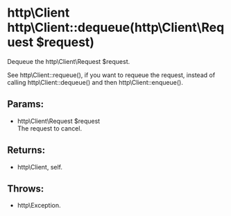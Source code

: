 # http\Client http\Client::dequeue(http\Client\Request $request)

Dequeue the http\Client\Request $request.

See http\Client::requeue(), if you want to requeue the request, instead of calling http\Client::dequeue() and then http\Client::enqueue().

## Params:

* http\Client\Request $request  
  The request to cancel.

## Returns:

* http\Client, self.

## Throws:

* http\Exception.
